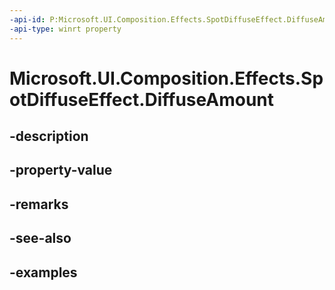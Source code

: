 ```yaml
---
-api-id: P:Microsoft.UI.Composition.Effects.SpotDiffuseEffect.DiffuseAmount
-api-type: winrt property
---
```


# Microsoft.UI.Composition.Effects.SpotDiffuseEffect.DiffuseAmount

<!--
public float DiffuseAmount { get; set; }
-->


## -description

## -property-value

## -remarks

## -see-also

## -examples


